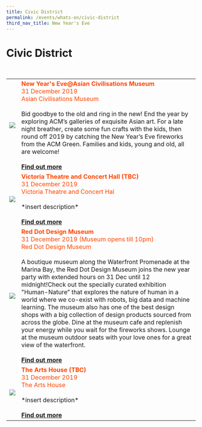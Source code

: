 ```yaml
---
title: Civic District
permalink: /events/whats-on/civic-district
third_nav_title: New Year's Eve
---
```


# Civic District

<br>
<table>
<tr>
    <td>
     <a href="https://www.gardensbythebay.com.sg/"> <img src="/images/HeroBanner2.gif" /></a>
    </td>
    <td>
      <font color="orangered"><b>New Year's Eve@Asian Civilisations Museum</b></font>
      <font color="orangered"><br>31 December 2019</font>
      <font color="orangered"><br> Asian Civilisations Museum </font>
      <br>  
      <br>Bid goodbye to the old and ring in the new! End the year by exploring ACM’s galleries of exquisite Asian art. For a late night breather, create some fun crafts with the kids, then round off 2019 by catching the New Year’s Eve fireworks from the ACM Green. Families and kids, young and old, all are welcome!
      <br>
      <font color="orangered"><b><br><a href="https://www.gardensbythebay.com.sg/">Find out more</a></b></font>
      <br>
<tr>
    <td>
     <a href="https://www.gardensbythebay.com.sg/"> <img src="/images/HeroBanner2.gif" /></a>
    </td>
    <td>
      <font color="orangered"><b>Victoria Theatre and Concert Hall (TBC)</b></font>
      <font color="orangered"><br>31 December 2019</font>
      <font color="orangered"><br> Victoria Theatre and Concert Hal </font>
      <br>  
      <br> *insert description*
      <br>
      <font color="orangered"><b><br><a href="https://www.gardensbythebay.com.sg/">Find out more</a></b></font>
      <br>
<tr>
    <td>
    <a href="https://www.gardensbythebay.com.sg/"> <img src="/images/HeroBanner2.gif" /></a>
    </td>
    <td>
      <font color="orangered"><b>Red Dot Design Museum</b></font>
      <font color="orangered"><br>31 December 2019 (Museum opens till 10pm)</font>
      <font color="orangered"><br> Red Dot Design Museum </font>
      <br>  
      <br> A boutique museum along the Waterfront Promenade at the Marina Bay, the Red Dot Design Museum joins the new year party with extended hours on 31 Dec until 12 midnight!Check out the specially curated exhibition "Human-Nature” that explores the nature of human in a world where we co-exist with robots, big data and machine learning. The museum also has one of the best design shops with a big collection of design products sourced from across the globe. Dine at the museum cafe and replenish your energy while you wait for the fireworks shows. Lounge at the museum outdoor seats with your love ones for a great view of the waterfront. 
      <br>
      <font color="orangered"><b><br><a href="https://www.gardensbythebay.com.sg/">Find out more</a></b></font>
      <br>
<tr>
    <td>
    <a href="https://www.gardensbythebay.com.sg/"> <img src="/images/HeroBanner2.gif" /></a>
    </td>
    <td>
      <font color="orangered"><b>The Arts House (TBC)</b></font>
      <font color="orangered"><br>31 December 2019</font>
      <font color="orangered"><br> The Arts House </font>
      <br>  
      <br> *insert description*
      <br>
      <font color="orangered"><b><br><a href="https://www.gardensbythebay.com.sg/">Find out more</a></b></font>
      <br>
     </td>
    </tr>
